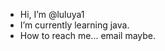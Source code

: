 - Hi, I’m @luluya1
- I’m currently learning java.
- How to reach me... email maybe.

<!---
luluya1/luluya1 is a ✨ special ✨ repository because its `README.md` (this file) appears on your GitHub profile.
You can click the Preview link to take a look at your changes.
--->

